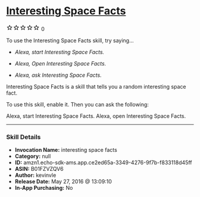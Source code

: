 # [Interesting Space Facts](http://alexa.amazon.com/#skills/amzn1.echo-sdk-ams.app.ce2ed65a-3349-4276-9f7b-f833118d45ff)
![0 stars](../../images/ic_star_border_black_18dp_1x.png)![0 stars](../../images/ic_star_border_black_18dp_1x.png)![0 stars](../../images/ic_star_border_black_18dp_1x.png)![0 stars](../../images/ic_star_border_black_18dp_1x.png)![0 stars](../../images/ic_star_border_black_18dp_1x.png) 0

To use the Interesting Space Facts skill, try saying...

* *Alexa, start Interesting Space Facts.*

* *Alexa, Open Interesting Space Facts.*

* *Alexa, ask Interesting Space Facts.*

Interesting Space Facts is a skill that tells you a random interesting space fact. 

To use this skill, enable it. Then you can ask the following:

Alexa, start Interesting Space Facts.
Alexa, open Interesting Space Facts.

***

### Skill Details

* **Invocation Name:** interesting space facts
* **Category:** null
* **ID:** amzn1.echo-sdk-ams.app.ce2ed65a-3349-4276-9f7b-f833118d45ff
* **ASIN:** B01FZVZQV6
* **Author:** kevinvle
* **Release Date:** May 27, 2016 @ 13:09:10
* **In-App Purchasing:** No
